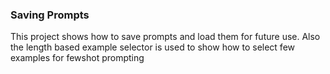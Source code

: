 ### **Saving Prompts**

This project shows how to save prompts and load them for future use. 
Also the length based example selector is used to show how to select few examples for fewshot prompting